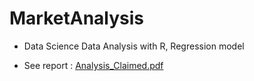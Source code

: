 # MarketAnalysis

- Data Science Data Analysis with R, Regression model

- See report : 
[Analysis_Claimed.pdf](https://github.com/pannich/MarketAnalysis/blob/main/Analysis_Claimed.pdf)
